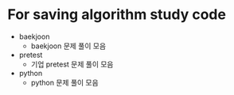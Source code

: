 # For saving algorithm study code
* baekjoon
    * baekjoon 문제 풀이 모음   
* pretest
    * 기업 pretest 문제 풀이 모음   
* python
    * python 문제 풀이 모음   